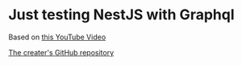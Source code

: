 # Just testing NestJS with Graphql

Based on [this YouTube Video](https://www.youtube.com/watch?v=twi33GVRazE)

[The creater's GitHub repository](https://github.com/h-richard/backend-2022)
